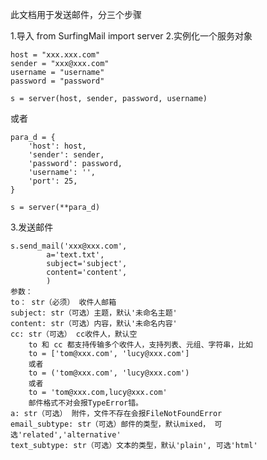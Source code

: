 此文档用于发送邮件，分三个步骤

1.导入
    from SurfingMail import server
2.实例化一个服务对象

  
    host = "xxx.xxx.com"
    sender = "xxx@xxx.com"
    username = "username"
    password = "password"
    
    s = server(host, sender, password, username)
  或者
   
    para_d = {
        'host': host,
        'sender': sender,
        'password': password,
        'username': '',
        'port': 25,
    }
    
    s = server(**para_d)
    
3.发送邮件

    s.send_mail('xxx@xxx.com',
            a='text.txt',
            subject='subject', 
            content='content',
            )
    参数：
    to： str（必须） 收件人邮箱
    subject: str（可选）主题，默认'未命名主题'
    content: str（可选）内容，默认'未命名内容'
    cc: str（可选） cc收件人，默认空
        to 和 cc 都支持传输多个收件人，支持列表、元组、字符串，比如
        to = ['tom@xxx.com', 'lucy@xxx.com']
        或者
        to = ('tom@xxx.com', 'lucy@xxx.com')
        或者
        to = 'tom@xxx.com,lucy@xxx.com'
        邮件格式不对会报TypeError错。
    a: str（可选） 附件，文件不存在会报FileNotFoundError
    email_subtype: str（可选）邮件的类型，默认mixed， 可选'related','alternative'
    text_subtype: str（可选）文本的类型，默认'plain', 可选'html'
            
            
            